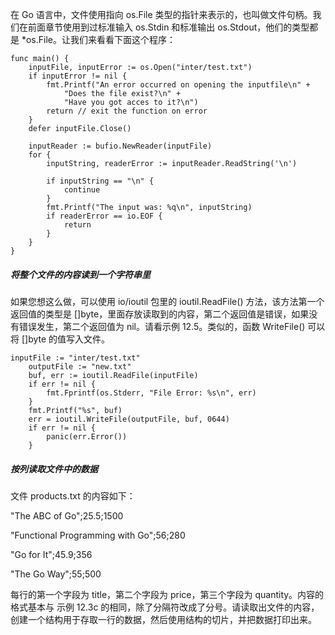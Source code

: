 在 Go 语言中，文件使用指向 os.File 类型的指针来表示的，也叫做文件句柄。我们在前面章节使用到过标准输入 os.Stdin 和标准输出 os.Stdout，他们的类型都是 \*os.File。让我们来看看下面这个程序：

```
func main() {
    inputFile, inputError := os.Open("inter/test.txt")
    if inputError != nil {
        fmt.Printf("An error occurred on opening the inputfile\n" +
            "Does the file exist?\n" +
            "Have you got acces to it?\n")
        return // exit the function on error
    }
    defer inputFile.Close()

    inputReader := bufio.NewReader(inputFile)
    for {
        inputString, readerError := inputReader.ReadString('\n')

        if inputString == "\n" {
            continue
        }
        fmt.Printf("The input was: %q\n", inputString)
        if readerError == io.EOF {
            return
        }
    }
}
```

##### 将整个文件的内容读到一个字符串里

如果您想这么做，可以使用 io/ioutil 包里的 ioutil.ReadFile\(\) 方法，该方法第一个返回值的类型是 \[\]byte，里面存放读取到的内容，第二个返回值是错误，如果没有错误发生，第二个返回值为 nil。请看示例 12.5。类似的，函数 WriteFile\(\) 可以将 \[\]byte 的值写入文件。

```
inputFile := "inter/test.txt"
    outputFile := "new.txt"
    buf, err := ioutil.ReadFile(inputFile)
    if err != nil {
        fmt.Fprintf(os.Stderr, "File Error: %s\n", err)
    }
    fmt.Printf("%s", buf)
    err = ioutil.WriteFile(outputFile, buf, 0644)
    if err != nil {
        panic(err.Error())
    }
```

##### 按列读取文件中的数据

文件 products.txt 的内容如下：



"The ABC of Go";25.5;1500

"Functional Programming with Go";56;280

"Go for It";45.9;356

"The Go Way";55;500

每行的第一个字段为 title，第二个字段为 price，第三个字段为 quantity。内容的格式基本与 示例 12.3c 的相同，除了分隔符改成了分号。请读取出文件的内容，创建一个结构用于存取一行的数据，然后使用结构的切片，并把数据打印出来。



